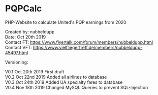 # PQPCalc

PHP-Website to calculate United's PQP earnings from 2020


Created by: nubbeldupp  
Date: Oct 20th 2019  
Contact FT: https://www.flyertalk.com/forum/members/nubbeldupp.html  
Contact VFT: https://www.vielfliegertreff.de/members/nubbeldupp-45497.html  

Versioning:

V0.1 	Oct 20th 2019	First draft  
V0.2 	Oct 22nd 2019	Added all airlines to database  
V0.3	Oct 24th 2019	Added UA specialty fares to database<br />
V0.4	Nov 18th 2019	Changed MySQL Queries to prevent SQL-Injection

